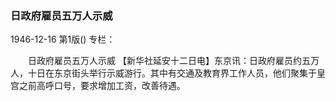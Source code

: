 ### 日政府雇员五万人示威

1946-12-16
第1版()
专栏：

　　日政府雇员五万人示威
    【新华社延安十二日电】东京讯：日政府雇员约五万人，十日在东京街头举行示威游行。其中有交通及教育界工作人员，他们聚集于皇宫之前高呼口号，要求增加工资，改善待遇。
